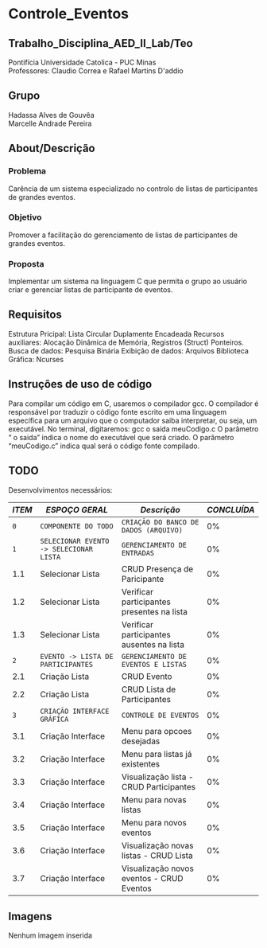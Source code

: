 # Controle_Eventos
## Trabalho_Disciplina_AED_II_Lab/Teo
Pontifícia Universidade Catolica - PUC Minas  
Professores: Claudio Correa e Rafael Martins D'addio                                                                 

## Grupo 
Hadassa Alves de Gouvêa
<br>Marcelle Andrade Pereira</br> 

## About/Descrição
### Problema 
Carência de um sistema especializado no controlo de listas de participantes de grandes eventos. 
### Objetivo 
Promover a facilitação do gerenciamento de listas de participantes de grandes eventos.
### Proposta
Implementar um sistema na linguagem C que permita o grupo ao usuário criar e gerenciar listas de participante de eventos. 

## Requisitos 
Estrutura Pricipal: Lista Circular Duplamente Encadeada 
Recursos auxiliares: Alocação Dinâmica de Memória, Registros (Struct) Ponteiros.
Busca de dados: Pesquisa Binária 
Exibição de dados: Arquivos 
Biblioteca Gráfica: Ncurses

## Instruções de uso de código
Para compilar um código em C, usaremos o compilador gcc. O compilador é responsável por
traduzir o código fonte escrito em uma linguagem específica para um arquivo que o computador saiba
interpretar, ou seja, um executável.
No terminal, digitaremos: gcc ­o saida meuCodigo.c
O parâmetro “ ­o saida” indica o nome do executável que será criado.
O parâmetro “meuCodigo.c” indica qual será o código fonte compilado.

## TODO 
Desenvolvimentos necessários: 

|_ITEM_|             _ESPOÇO GERAL_                | _Descrição_| _CONCLUÍDA_|
|------|-------------------------------------------|---------------|------------|
|`0`|`COMPONENTE DO TODO`|`CRIAÇÃO DO BANCO DE DADOS (ARQUIVO)`|0%|
|`1`|`SELECIONAR EVENTO -> SELECIONAR LISTA`|`GERENCIAMENTO DE ENTRADAS`|0%|
|1.1|Selecionar Lista| CRUD Presença de Paricipante |0%|
|1.2|Selecionar Lista| Verificar participantes presentes na lista |0%|
|1.3|Selecionar Lista| Verificar participantes ausentes na lista |0%|
|`2`|`EVENTO -> LISTA DE PARTICIPANTES`|`GERENCIAMENTO DE EVENTOS E LISTAS`|0%|
|2.1|Criação Lista| CRUD Evento |0%|
|2.2|Criação Lista| CRUD Lista de Participantes |0%|
|`3`|`CRIAÇÃO INTERFACE GRÁFICA`|`CONTROLE DE EVENTOS`|0%|
|3.1|Criação Interface |Menu para opcoes desejadas |0%|
|3.2|Criação Interface |Menu para listas já existentes|0%|
|3.3|Criação Interface |Visualização lista - CRUD Participantes|0%|
|3.4|Criação Interface |Menu para novas listas|0%|
|3.5|Criação Interface |Menu para novos eventos|0%|
|3.6|Criação Interface |Visualização novas listas - CRUD Lista |0%|
|3.7|Criação Interface |Visualização novos eventos - CRUD Eventos |0%|

## Imagens
Nenhum imagem inserida

